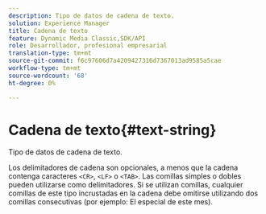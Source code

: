 ```yaml
---
description: Tipo de datos de cadena de texto.
solution: Experience Manager
title: Cadena de texto
feature: Dynamic Media Classic,SDK/API
role: Desarrollador, profesional empresarial
translation-type: tm+mt
source-git-commit: f6c97606d7a4209427316d7367013ad9585a5cae
workflow-type: tm+mt
source-wordcount: '68'
ht-degree: 0%

---
```



# Cadena de texto{#text-string}

Tipo de datos de cadena de texto.

Los delimitadores de cadena son opcionales, a menos que la cadena contenga caracteres `<CR>`, `<LF>` o `<TAB>`. Las comillas simples o dobles pueden utilizarse como delimitadores. Si se utilizan comillas, cualquier comillas de este tipo incrustadas en la cadena debe omitirse utilizando dos comillas consecutivas (por ejemplo: El especial de este mes).